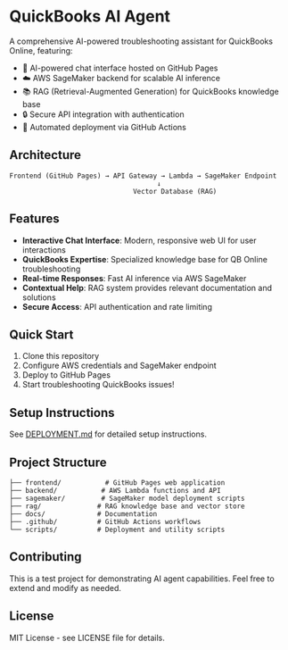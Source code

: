 # QuickBooks AI Agent

A comprehensive AI-powered troubleshooting assistant for QuickBooks Online, featuring:

- 🤖 AI-powered chat interface hosted on GitHub Pages
- ☁️ AWS SageMaker backend for scalable AI inference
- 📚 RAG (Retrieval-Augmented Generation) for QuickBooks knowledge base
- 🔒 Secure API integration with authentication
- 🚀 Automated deployment via GitHub Actions

## Architecture

```
Frontend (GitHub Pages) → API Gateway → Lambda → SageMaker Endpoint
                                     ↓
                               Vector Database (RAG)
```

## Features

- **Interactive Chat Interface**: Modern, responsive web UI for user interactions
- **QuickBooks Expertise**: Specialized knowledge base for QB Online troubleshooting
- **Real-time Responses**: Fast AI inference via AWS SageMaker
- **Contextual Help**: RAG system provides relevant documentation and solutions
- **Secure Access**: API authentication and rate limiting

## Quick Start

1. Clone this repository
2. Configure AWS credentials and SageMaker endpoint
3. Deploy to GitHub Pages
4. Start troubleshooting QuickBooks issues!

## Setup Instructions

See [DEPLOYMENT.md](./docs/DEPLOYMENT.md) for detailed setup instructions.

## Project Structure

```
├── frontend/           # GitHub Pages web application
├── backend/           # AWS Lambda functions and API
├── sagemaker/         # SageMaker model deployment scripts
├── rag/              # RAG knowledge base and vector store
├── docs/             # Documentation
├── .github/          # GitHub Actions workflows
└── scripts/          # Deployment and utility scripts
```

## Contributing

This is a test project for demonstrating AI agent capabilities. Feel free to extend and modify as needed.

## License

MIT License - see LICENSE file for details.
